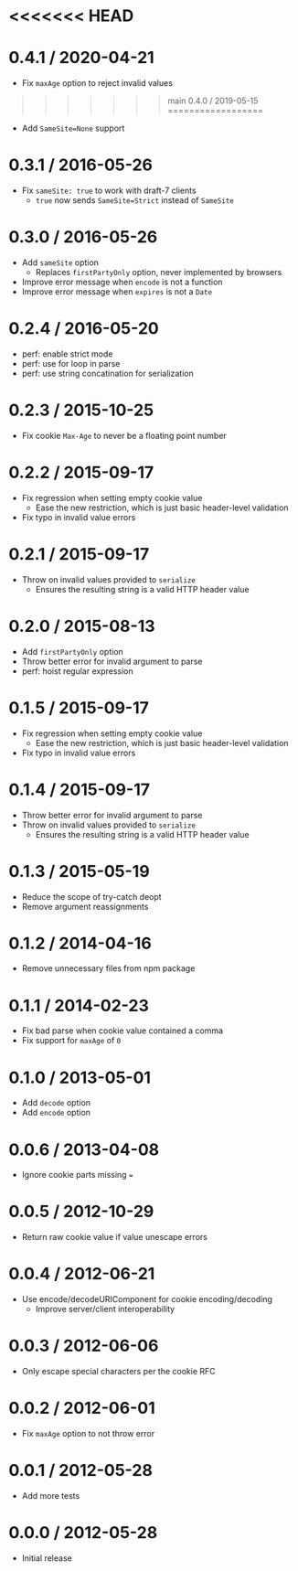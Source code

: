 <<<<<<< HEAD
=======
0.4.1 / 2020-04-21
==================

  * Fix `maxAge` option to reject invalid values

>>>>>>> main
0.4.0 / 2019-05-15
==================

  * Add `SameSite=None` support

0.3.1 / 2016-05-26
==================

  * Fix `sameSite: true` to work with draft-7 clients
    - `true` now sends `SameSite=Strict` instead of `SameSite`

0.3.0 / 2016-05-26
==================

  * Add `sameSite` option
    - Replaces `firstPartyOnly` option, never implemented by browsers
  * Improve error message when `encode` is not a function
  * Improve error message when `expires` is not a `Date`

0.2.4 / 2016-05-20
==================

  * perf: enable strict mode
  * perf: use for loop in parse
  * perf: use string concatination for serialization

0.2.3 / 2015-10-25
==================

  * Fix cookie `Max-Age` to never be a floating point number

0.2.2 / 2015-09-17
==================

  * Fix regression when setting empty cookie value
    - Ease the new restriction, which is just basic header-level validation
  * Fix typo in invalid value errors

0.2.1 / 2015-09-17
==================

  * Throw on invalid values provided to `serialize`
    - Ensures the resulting string is a valid HTTP header value

0.2.0 / 2015-08-13
==================

  * Add `firstPartyOnly` option
  * Throw better error for invalid argument to parse
  * perf: hoist regular expression

0.1.5 / 2015-09-17
==================

  * Fix regression when setting empty cookie value
    - Ease the new restriction, which is just basic header-level validation
  * Fix typo in invalid value errors

0.1.4 / 2015-09-17
==================

  * Throw better error for invalid argument to parse
  * Throw on invalid values provided to `serialize`
    - Ensures the resulting string is a valid HTTP header value

0.1.3 / 2015-05-19
==================

  * Reduce the scope of try-catch deopt
  * Remove argument reassignments

0.1.2 / 2014-04-16
==================

  * Remove unnecessary files from npm package

0.1.1 / 2014-02-23
==================

  * Fix bad parse when cookie value contained a comma
  * Fix support for `maxAge` of `0`

0.1.0 / 2013-05-01
==================

  * Add `decode` option
  * Add `encode` option

0.0.6 / 2013-04-08
==================

  * Ignore cookie parts missing `=`

0.0.5 / 2012-10-29
==================

  * Return raw cookie value if value unescape errors

0.0.4 / 2012-06-21
==================

  * Use encode/decodeURIComponent for cookie encoding/decoding
    - Improve server/client interoperability

0.0.3 / 2012-06-06
==================

  * Only escape special characters per the cookie RFC

0.0.2 / 2012-06-01
==================

  * Fix `maxAge` option to not throw error

0.0.1 / 2012-05-28
==================

  * Add more tests

0.0.0 / 2012-05-28
==================

  * Initial release
